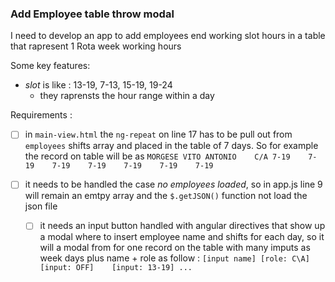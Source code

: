 ### Add Employee table throw modal

I need to develop an app to add employees end working slot hours in a table that rapresent 1 Rota week working hours

Some key features:

* *slot* is like : 13-19, 7-13, 15-19, 19-24
	* they raprensts the hour range within a day


Requirements :

* [ ] in `main-view.html` the `ng-repeat` on line 17 has to be pull out from `employees` shifts array and placed in the table of 7 days. So for example the record on table will be as `MORGESE VITO ANTONIO	C/A	7-19	7-19	7-19	7-19	7-19	7-19	7-19`

* [ ] it needs to be handled the case *no employees loaded*, so in app.js line 9 will remain an emtpy array and the `$.getJSON()` function not load the json file
	* [ ] it needs an input button handled with angular directives that show up a modal where to insert employee name and shifts for each day, so it will a modal from for one record on the table with many imputs as week days plus name + role as follow : `[input name]	[role: C\A]	[input: OFF]	[input: 13-19] ...`


